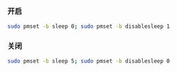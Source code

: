 ### 开启
```bash
sudo pmset -b sleep 0; sudo pmset -b disablesleep 1
```

### 关闭
```bash
sudo pmset -b sleep 5; sudo pmset -b disablesleep 0
```